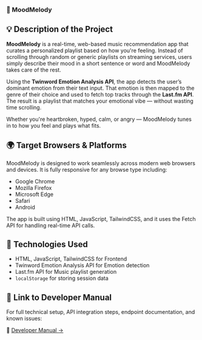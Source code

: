 ### 🎵 MoodMelody

## 💡 Description of the Project

**MoodMelody** is a real-time, web-based music recommendation app that curates a personalized playlist based on how you're feeling. Instead of scrolling through random or generic playlists on streaming services, users simply describe their mood in a short sentence or word and MoodMelody takes care of the rest.

Using the **Twinword Emotion Analysis API**, the app detects the user’s dominant emotion from their text input. That emotion is then mapped to the genre of their choice and used to fetch top tracks through the **Last.fm API**. The result is a playlist that matches your emotional vibe — without wasting time scrolling.

Whether you're heartbroken, hyped, calm, or angry — MoodMelody tunes in to how you feel and plays what fits.

## 🌍 Target Browsers & Platforms

MoodMelody is designed to work seamlessly across modern web browsers and devices. It is fully responsive for any browse type including:

- Google Chrome
- Mozilla Firefox
- Microsoft Edge
- Safari 
- Android

The app is built using HTML, JavaScript, TailwindCSS, and it uses the Fetch API for handling real-time API calls.

## 🧩 Technologies Used

- HTML, JavaScript, TailwindCSS for Frontend
- Twinword Emotion Analysis API for Emotion detection
- Last.fm API for Music playlist generation
- `localStorage` for storing session data

## 📄 Link to Developer Manual

For full technical setup, API integration steps, endpoint documentation, and known issues:

📘 [Developer Manual →](./docs/DEVELOPER_MANUAL.md)
